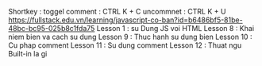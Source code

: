 Shortkey : 
toggel comment : CTRL K + C
uncommnet : CTRL K + U
https://fullstack.edu.vn/learning/javascript-co-ban?id=b6486bf5-81be-48bc-bc95-025b8c1fda75
Lesson 1 : su Dung JS voi HTML
Lesson 8 : Khai niem bien va cach su dung
Lesson 9 : Thuc hanh su dung bien
Lesson 10 : Cu phap comment
Lesson 11 : Su dung comment
Lesson 12 : Thuat ngu Built-in la gi
